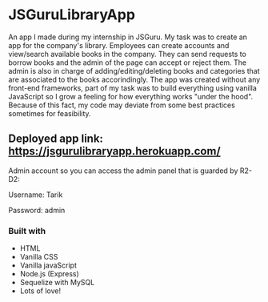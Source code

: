 # JSGuruLibraryApp

An app I made during my internship in JSGuru. My task was to create an app for the company's library. Employees can create accounts and view/search available books in the company. They can send requests to borrow books and the admin of the page can accept or reject them. The admin is also in charge of adding/editing/deleting books and categories that are associated to the books accorindingly. 
The app was created without any front-end frameworks, part of my task was to build everything using vanilla JavaScript so I grow a feeling for how everything works "under the hood". Because of this fact, my code may deviate from some best practices sometimes for feasibility.

## Deployed app link: https://jsgurulibraryapp.herokuapp.com/ 
Admin account so you can access the admin panel that is guarded by R2-D2:

Username: Tarik

Password: admin

### Built with
* HTML
* Vanilla CSS
* Vanilla javaScript
* Node.js (Express)
* Sequelize with MySQL
* Lots of love!
